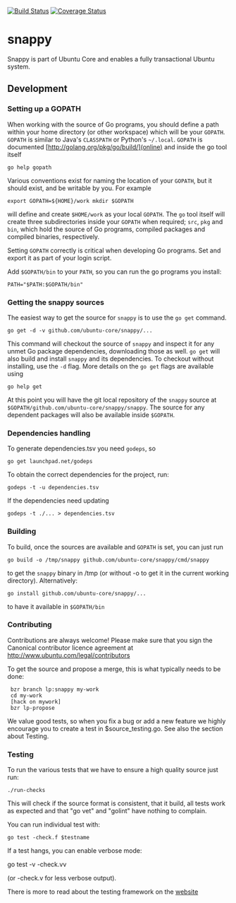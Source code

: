 [![Build Status][travis-image]][travis-url] [![Coverage Status][coveralls-image]][coveralls-url]
# snappy

Snappy is part of Ubuntu Core and enables a fully transactional Ubuntu system.

## Development

### Setting up a GOPATH

When working with the source of Go programs, you should define a path within
your home directory (or other workspace) which will be your `GOPATH`. `GOPATH`
is similar to Java's `CLASSPATH` or Python's `~/.local`. `GOPATH` is documented
[http://golang.org/pkg/go/build/](online) and inside the go tool itself

    go help gopath

Various conventions exist for naming the location of your `GOPATH`, but it
should exist, and be writable by you. For example

    export GOPATH=${HOME}/work mkdir $GOPATH

will define and create `$HOME/work` as your local `GOPATH`. The `go` tool
itself will create three subdirectories inside your `GOPATH` when required;
`src`, `pkg` and `bin`, which hold the source of Go programs, compiled packages
and compiled binaries, respectively.

Setting `GOPATH` correctly is critical when developing Go programs. Set and
export it as part of your login script.

Add `$GOPATH/bin` to your `PATH`, so you can run the go programs you install:

    PATH="$PATH:$GOPATH/bin"

### Getting the snappy sources

The easiest way to get the source for `snappy` is to use the `go get` command.

    go get -d -v github.com/ubuntu-core/snappy/...

This command will checkout the source of `snappy` and inspect it for any unmet
Go package dependencies, downloading those as well. `go get` will also build
and install `snappy` and its dependencies. To checkout without installing, use
the `-d` flag. More details on the `go get` flags are available using

    go help get

At this point you will have the git local repository of the `snappy` source at
`$GOPATH/github.com/ubuntu-core/snappy/snappy`. The source for any
dependent packages will also be available inside `$GOPATH`.

### Dependencies handling

To generate dependencies.tsv you need `godeps`, so

    go get launchpad.net/godeps

To obtain the correct dependencies for the project, run:

    godeps -t -u dependencies.tsv

If the dependencies need updating

    godeps -t ./... > dependencies.tsv

### Building

To build, once the sources are available and `GOPATH` is set, you can just run

    go build -o /tmp/snappy github.com/ubuntu-core/snappy/cmd/snappy

to get the `snappy` binary in /tmp (or without -o to get it in the current
working directory). Alternatively:

    go install github.com/ubuntu-core/snappy/...

to have it available in `$GOPATH/bin`

### Contributing

Contributions are always welcome! Please make sure that you sign the
Canonical contributor licence agreement at
http://www.ubuntu.com/legal/contributors

To get the source and propose a merge, this is what typically needs to
be done:

     bzr branch lp:snappy my-work
     cd my-work
     [hack on mywork]
     bzr lp-propose

We value good tests, so when you fix a bug or add a new feature we highly
encourage you to create a test in $source_testing.go. See also the section
about Testing.

### Testing

To run the various tests that we have to ensure a high quality source just run:

    ./run-checks

This will check if the source format is consistent, that it build, all tests
work as expected and that "go vet" and "golint" have nothing to complain.

You can run individual test with:

    go test -check.f $testname

If a test hangs, you can enable verbose mode:

   go test -v -check.vv

(or -check.v for less verbose output).

There is more to read about the testing framework on the [website](https://labix.org/gocheck)


[travis-image]: https://travis-ci.org/ubuntu-core/snappy.svg?branch=master
[travis-url]: https://travis-ci.org/ubuntu-core/snappy

[coveralls-image]: https://coveralls.io/repos/ubuntu-core/snappy/badge.svg?branch=master&service=github
[coveralls-url]: https://coveralls.io/github/ubuntu-core/snappy?branch=master
